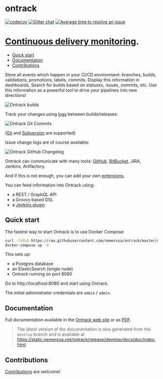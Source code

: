 ontrack
=======

[![codecov](https://codecov.io/gh/nemerosa/ontrack/branch/develop/graph/badge.svg)](https://codecov.io/gh/nemerosa/ontrack)
[![Gitter chat](https://badges.gitter.im/gitterHQ/gitter.png)](https://gitter.im/nemerosa/ontrack)
[![Average time to resolve an issue](http://isitmaintained.com/badge/resolution/nemerosa/ontrack.svg)](http://isitmaintained.com/project/nemerosa/ontrack "Average time to resolve an issue")

# [Continuous delivery monitoring](https://nemerosa.github.io/ontrack).

* [Quick start](#quick-start)
* [Documentation](#documentation)
* [Contributions](#contributions)

Store all events which happen in your CI/CD environment: branches, builds,
validations, promotions, labels, commits. Display this information in
dashboards. Search for builds based on statuses, issues, commits, etc. Use
this information as a powerful tool to drive your pipelines into new
directions!

![Ontrack builds](doc/readme/ontrack-builds.png)

Track your changes using
[logs](https://static.nemerosa.net/ontrack/release/latest/docs/doc/index.html#changelogs)
between builds/releases:

![Ontrack Git Commits](doc/readme/ontrack-git-commits.png)

([Git](https://static.nemerosa.net/ontrack/release/latest/docs/doc/index.html#usage-git)
and
[Subversion](https://static.nemerosa.net/ontrack/release/latest/docs/doc/index.html#usage-subversion)
are supported)

Issue change logs are of course available:

![Ontrack GitHub Changelog](doc/readme/ontrack-github-changelog.png)

Ontrack can communicate with many tools:
[GitHub](https://static.nemerosa.net/ontrack/release/latest/docs/doc/index.html#usage-github),
[BitBucket](https://static.nemerosa.net/ontrack/release/latest/docs/doc/index.html#usage-bitbucket),
JIRA, Jenkins, Artifactory.

And if this is not enough, you can add your own
[extensions](https://static.nemerosa.net/ontrack/release/latest/docs/doc/index.html#extending).

You can feed information into Ontrack using:

* a REST / GraphQL API
* a Groovy based DSL
* a [Jenkins plugin](https://plugins.jenkins.io/ontrack/)

## Quick start

The fastest way to start Ontrack is to use Docker Compose:

```bash
curl -fsSLO https://raw.githubusercontent.com/nemerosa/ontrack/master/compose/docker-compose.yml
docker-compose up -d
```

This sets up:

* a Postgres database
* an ElasticSearch (single node)
* Ontrack running on port 8080

Go to http://localhost:8080 and start using Ontrack.

The initial administrator credentials are `admin` / `admin`.

## Documentation

Full documentation available in the
[Ontrack web site](https://static.nemerosa.net/ontrack/release/latest/docs/doc/index.html) or as
[PDF](https://static.nemerosa.net/ontrack/release/latest/docs/index.pdf).

> The latest version of the documentation is also generated from the `develop` branch and is available at 
https://static.nemerosa.net/ontrack/release/develop/docs/doc/index.html

## Contributions

[Contributions](https://static.nemerosa.net/ontrack/release/latest/docs/doc/index.html#contributing) are welcome!
